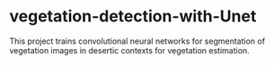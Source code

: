 # vegetation-detection-with-Unet
This project trains convolutional neural networks for segmentation of vegetation images in desertic contexts for vegetation estimation.
